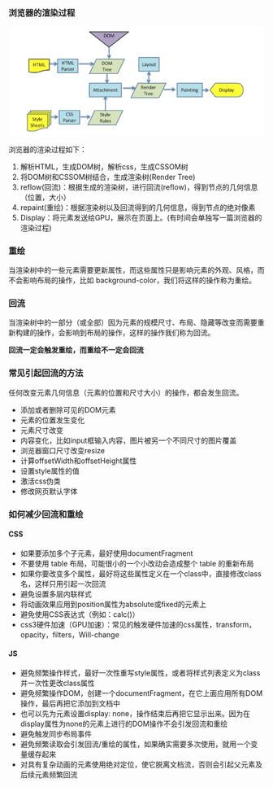 ### 浏览器的渲染过程

![浏览器的渲染过程](images/008.png)

浏览器的渲染过程如下：

1. 解析HTML，生成DOM树，解析css，生成CSSOM树
2. 将DOM树和CSSOM树结合，生成渲染树(Render Tree)
3. reflow(回流)：根据生成的渲染树，进行回流(reflow)，得到节点的几何信息（位置，大小）
4. repaint(重绘)：根据渲染树以及回流得到的几何信息，得到节点的绝对像素
5. Display：将元素发送给GPU，展示在页面上。(有时间会单独写一篇浏览器的渲染过程)

### 重绘

当渲染树中的一些元素需要更新属性，而这些属性只是影响元素的外观、风格，而不会影响布局的操作，比如 background-color，我们将这样的操作称为重绘。

### 回流

当渲染树中的一部分（或全部）因为元素的规模尺寸、布局、隐藏等改变而需要重新构建的操作，会影响到布局的操作，这样的操作我们称为回流。

**回流一定会触发重绘，而重绘不一定会回流**

### 常见引起回流的方法

任何改变元素几何信息（元素的位置和尺寸大小）的操作，都会发生回流。

- 添加或者删除可见的DOM元素
- 元素的位置发生变化
- 元素尺寸改变
- 内容变化，比如input框输入内容，图片被另一个不同尺寸的图片覆盖
- 浏览器窗口尺寸改变resize
- 计算offsetWidth和offsetHeight属性
- 设置style属性的值
- 激活css伪类
- 修改网页默认字体

### 如何减少回流和重绘

#### CSS

- 如果要添加多个子元素，最好使用documentFragment
- 不要使用 table 布局，可能很小的一个小改动会造成整个 table 的重新布局
- 如果你要改变多个属性，最好将这些属性定义在一个class中，直接修改class名，这样只用引起一次回流
- 避免设置多层内联样式
- 将动画效果应用到position属性为absolute或fixed的元素上
- 避免使用CSS表达式（例如：calc()）
- css3硬件加速（GPU加速）：常见的触发硬件加速的css属性，transform，opacity，filters，Will-change

#### JS

- 避免频繁操作样式，最好一次性重写style属性，或者将样式列表定义为class并一次性更改class属性
- 避免频繁操作DOM，创建一个documentFragment，在它上面应用所有DOM操作，最后再把它添加到文档中
- 也可以先为元素设置display: none，操作结束后再把它显示出来。因为在display属性为none的元素上进行的DOM操作不会引发回流和重绘
- 避免触发同步布局事件
- 避免频繁读取会引发回流/重绘的属性，如果确实需要多次使用，就用一个变量缓存起来
- 对具有复杂动画的元素使用绝对定位，使它脱离文档流，否则会引起父元素及后续元素频繁回流
